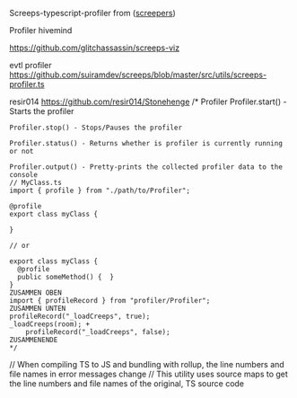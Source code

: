 Screeps-typescript-profiler from ([screepers](https://github.com/screepers/screeps-typescript-profiler))


Profiler hivemind

https://github.com/glitchassassin/screeps-viz

evtl profiler
https://github.com/suiramdev/screeps/blob/master/src/utils/screeps-profiler.ts


resir014  https://github.com/resir014/Stonehenge
/*
    Profiler
    Profiler.start() - Starts the profiler

    Profiler.stop() - Stops/Pauses the profiler

    Profiler.status() - Returns whether is profiler is currently running or not

    Profiler.output() - Pretty-prints the collected profiler data to the console
    // MyClass.ts
    import { profile } from "./path/to/Profiler";

    @profile
    export class myClass {

    }

    // or

    export class myClass {
      @profile
      public someMethod() {  }
    }
    ZUSAMMEN OBEN
    import { profileRecord } from "profiler/Profiler";
    ZUSAMMEN UNTEN
    profileRecord("_loadCreeps", true);
    _loadCreeps(room); +
        profileRecord("_loadCreeps", false);
    ZUSAMMENENDE
    */


// When compiling TS to JS and bundling with rollup, the line numbers and file names in error messages change
// This utility uses source maps to get the line numbers and file names of the original, TS source code
